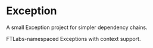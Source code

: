 Exception
=========

A small Exception project for simpler dependency chains.

FTLabs-namespaced Exceptions with context support.

